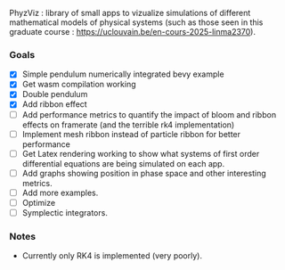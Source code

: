 PhyzViz : library of small apps to vizualize simulations of different mathematical models of physical systems (such as those seen in this graduate course : https://uclouvain.be/en-cours-2025-linma2370). 

### Goals
 - [x] Simple pendulum numerically integrated bevy example
 - [x] Get wasm compilation working
 - [x] Double pendulum
 - [x] Add ribbon effect
 - [ ] Add performance metrics to quantify the impact of bloom and ribbon effects on framerate (and the terrible rk4 implementation)
 - [ ] Implement mesh ribbon instead of particle ribbon for better performance
 - [ ] Get Latex rendering working to show what systems of first order differential equations are being simulated on each app.
 - [ ] Add graphs showing position in phase space and other interesting metrics.
 - [ ] Add more examples.
 - [ ] Optimize 
 - [ ] Symplectic integrators.

### Notes
- Currently only RK4 is implemented (very poorly).